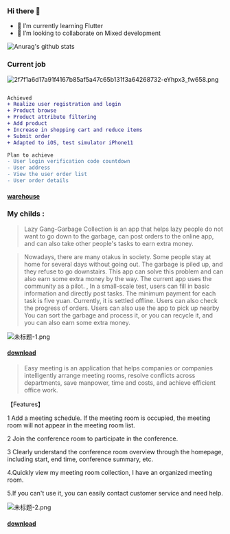 ### Hi there 👋


- 🌱 I’m currently learning Flutter
- 👯 I’m looking to collaborate on Mixed development


![Anurag's github stats](https://github-readme-stats.vercel.app/api?username=shabake&hide=issues&show_icons=true)

### Current job

![2f7f1a6d17a91f4167b85af5a47c65b131f3a64268732-eYhpx3_fw658.png](https://upload-images.jianshu.io/upload_images/668798-3439ff930b8a22cb.png?imageMogr2/auto-orient/strip%7CimageView2/2/w/1240)

```diff

Achieved
+ Realize user registration and login
+ Product browse
+ Product attribute filtering
+ Add product
+ Increase in shopping cart and reduce items
+ Submit order
+ Adapted to iOS, test simulator iPhone11

Plan to achieve
- User login verification code countdown
- User address
- View the user order list
- User order details

```

#### [warehouse](https://github.com/shabake/GHMall)

### My childs :


> Lazy Gang-Garbage Collection is an app that helps lazy people do not want to go down to the garbage, can post orders to the online app, and can also take other people's tasks to earn extra money.

> Nowadays, there are many otakus in society. Some people stay at home for several days without going out. The garbage is piled up, and they refuse to go downstairs. This app can solve this problem and can also earn some extra money by the way. The current app uses the community as a pilot. , In a small-scale test, users can fill in basic information and directly post tasks. The minimum payment for each task is five yuan. Currently, it is settled offline. Users can also check the progress of orders. Users can also use the app to pick up nearby You can sort the garbage and process it, or you can recycle it, and you can also earn some extra money.

![未标题-1.png](https://upload-images.jianshu.io/upload_images/668798-7c68d1f422406d60.png?imageMogr2/auto-orient/strip%7CimageView2/2/w/1240)


#### [download](https://apps.apple.com/cn/app/懒人帮-垃圾回收/id1470221572)

> Easy meeting is an application that helps companies or companies intelligently arrange meeting rooms, resolve conflicts across departments, save manpower, time and costs, and achieve efficient office work. 


【Features】

1 Add a meeting schedule. If the meeting room is occupied, the meeting room will not appear in the meeting room list.  

2 Join the conference room to participate in the conference. 

3 Clearly understand the conference room overview through the homepage, including start, end time, conference summary, etc. 
 
4.Quickly view my meeting room collection, I have an organized meeting room. 

5.If you can't use it, you can easily contact customer service and need help. 

![未标题-2.png](https://upload-images.jianshu.io/upload_images/1419035-a1c93f7e36e90b60.png?imageMogr2/auto-orient/strip%7CimageView2/2/w/1000)

#### [download](https://apps.apple.com/cn/app/id1479323067)


